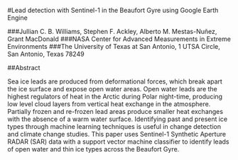#Lead detection with Sentinel-1 in the Beaufort Gyre using Google Earth Engine


###Jullian C. B. Williams, Stephen F. Ackley, Alberto M. Mestas-Nuñez, Grant MacDonald
###NASA Center for Advanced Measurements in Extreme Environments 
###The University of Texas at San Antonio, 1 UTSA Circle, San Antonio, Texas 78249


##Abstract


Sea ice leads are produced from deformational forces, which break apart the ice surface and expose open water areas. Open water leads are the highest regulators of heat in the Arctic during Polar night-time, producing low level cloud layers from vertical heat exchange in the atmosphere. Partially frozen and re-frozen lead areas produce smaller heat exchanges with the absence of a warm water surface. Identifying past and present ice types through machine learning techniques is useful in change detection and climate change studies. This paper uses Sentinel-1 Synthetic Aperture RADAR (SAR) data with a support vector machine classifier to identify leads of open water and thin ice types across the Beaufort Gyre.
